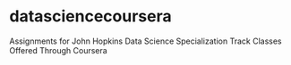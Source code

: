datasciencecoursera
===================

Assignments for John Hopkins Data Science Specialization Track Classes Offered Through Coursera
